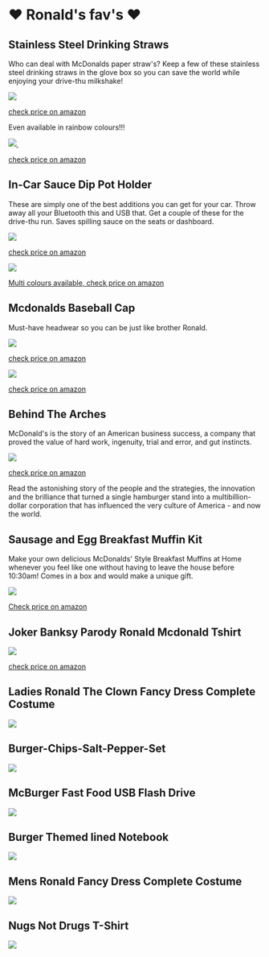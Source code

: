# ❤️ Ronald's fav's ❤️

<!-- Google Tag Manager -->
<script>(function(w,d,s,l,i){w[l]=w[l]||[];w[l].push({'gtm.start':
new Date().getTime(),event:'gtm.js'});var f=d.getElementsByTagName(s)[0],
j=d.createElement(s),dl=l!='dataLayer'?'&l='+l:'';j.async=true;j.src=
'https://www.googletagmanager.com/gtm.js?id='+i+dl;f.parentNode.insertBefore(j,f);
})(window,document,'script','dataLayer','GTM-P7X5ND4');</script>
<!-- End Google Tag Manager -->

<!-- Google Tag Manager (noscript) -->
<noscript><iframe src="https://www.googletagmanager.com/ns.html?id=GTM-P7X5ND4"
height="0" width="0" style="display:none;visibility:hidden"></iframe></noscript>
<!-- End Google Tag Manager (noscript) -->


<!-- Global site tag (gtag.js) - Google Analytics -->
<script async src="https://www.googletagmanager.com/gtag/js?id=G-XJLCQZ997P"></script>
<script>
  window.dataLayer = window.dataLayer || [];
  function gtag(){dataLayer.push(arguments);}
  gtag('js', new Date());

  gtag('config', 'G-XJLCQZ997P');
</script>


## Stainless Steel Drinking Straws

Who can deal with McDonalds paper straw's? Keep a few of these stainless steel drinking straws in the glove box so you can save the world while enjoying your drive-thu milkshake!

<a target="_blank"  href="https://www.amazon.co.uk/gp/product/B076DFKM2J/ref=as_li_tl?ie=UTF8&camp=1634&creative=6738&creativeASIN=B076DFKM2J&linkCode=as2&tag=globalarches-21&linkId=d6f2c7b572e056342adfc0bbd8068896"><img border="0" src="//ws-eu.amazon-adsystem.com/widgets/q?_encoding=UTF8&MarketPlace=GB&ASIN=B076DFKM2J&ServiceVersion=20070822&ID=AsinImage&WS=1&Format=_SL250_&tag=globalarches-21" onclick="gtag('event', 'click-amz-link', { 'event_category': 'link-img', 'event_label': 'amz-asin-B076DFKM2J' });"></a><img src="//ir-uk.amazon-adsystem.com/e/ir?t=globalarches-21&l=am2&o=2&a=B076DFKM2J" width="1" height="1" border="0" alt="" style="border:none !important; margin:0px !important;" />

<a href="https://www.amazon.co.uk/gp/product/B076DFKM2J/ref=as_li_tl?ie=UTF8&camp=1634&creative=6738&creativeASIN=B076DFKM2J&linkCode=as2&tag=globalarches-21&linkId=d6f2c7b572e056342adfc0bbd8068896" onclick="gtag('event', 'click-amz-link', { 'event_category': 'link-checkamz', 'event_label': 'amz-asin-B076DFKM2J' });" >check price on amazon</a>

Even available in rainbow colours!!!

<a target="_blank"  href="https://www.amazon.co.uk/gp/product/B07L6BJD3D/ref=as_li_tl?ie=UTF8&camp=1634&creative=6738&creativeASIN=B07L6BJD3D&linkCode=as2&tag=globalarches-21&linkId=1c6e1cf8c5326582475571166302211a"><img border="0" src="//ws-eu.amazon-adsystem.com/widgets/q?_encoding=UTF8&MarketPlace=GB&ASIN=B07L6BJD3D&ServiceVersion=20070822&ID=AsinImage&WS=1&Format=_SL250_&tag=globalarches-21" onclick="gtag('event', 'click-amz-link', { 'event_category': 'link-img', 'event_label': 'amz-asin-B07L6BJD3D' });"> </a><img src="//ir-uk.amazon-adsystem.com/e/ir?t=globalarches-21&l=am2&o=2&a=B07L6BJD3D" width="1" height="1" border="0" alt="" style="border:none !important; margin:0px !important;" />

<a href="https://www.amazon.co.uk/gp/product/B07L6BJD3D/ref=as_li_tl?ie=UTF8&camp=1634&creative=6738&creativeASIN=B07L6BJD3D&linkCode=as2&tag=globalarches-21&linkId=1c6e1cf8c5326582475571166302211a" onclick="gtag('event', 'click-amz-link', { 'event_category': 'link-checkamz', 'event_label': 'amz-asin-B07L6BJD3D' });">check price on amazon</a>


## In-Car Sauce Dip Pot Holder
These are simply one of the best additions you can get for your car. Throw away all your Bluetooth this and USB that. Get a couple of these for the drive-thu run. Saves spilling sauce on the seats or dashboard. 

<a target="_blank"  href="https://www.amazon.co.uk/gp/product/B07BZYQ68J/ref=as_li_tl?ie=UTF8&camp=1634&creative=6738&creativeASIN=B07BZYQ68J&linkCode=as2&tag=globalarches-21&linkId=fb4bf48fc7efdf3a3e47c9475660e38d"><img border="0" src="//ws-eu.amazon-adsystem.com/widgets/q?_encoding=UTF8&MarketPlace=GB&ASIN=B07BZYQ68J&ServiceVersion=20070822&ID=AsinImage&WS=1&Format=_SL250_&tag=globalarches-21" onclick="gtag('event', 'click-amz-link', { 'event_category': 'link-img', 'event_label': 'amz-asin-B07BZYQ68J' });" ></a><img src="//ir-uk.amazon-adsystem.com/e/ir?t=globalarches-21&l=am2&o=2&a=B07BZYQ68J" width="1" height="1" border="0" alt="" style="border:none !important; margin:0px !important;" />

<a href="https://www.amazon.co.uk/gp/product/B07BZYQ68J/ref=as_li_tl?ie=UTF8&camp=1634&creative=6738&creativeASIN=B07BZYQ68J&linkCode=as2&tag=globalarches-21&linkId=fb4bf48fc7efdf3a3e47c9475660e38d" onclick="gtag('event', 'click-amz-link', { 'event_category': 'link-checkamz', 'event_label': 'amz-asin-B07BZYQ68J' });" >check price on amazon</a>


<a target="_blank"  href="https://www.amazon.co.uk/gp/product/B07C11PFQP/ref=as_li_tl?ie=UTF8&camp=1634&creative=6738&creativeASIN=B07C11PFQP&linkCode=as2&tag=globalarches-21&linkId=b8a0ac76d5d3735c1118ee124cb5d2f0"><img border="0" src="//ws-eu.amazon-adsystem.com/widgets/q?_encoding=UTF8&MarketPlace=GB&ASIN=B07C11PFQP&ServiceVersion=20070822&ID=AsinImage&WS=1&Format=_SL250_&tag=globalarches-21" onclick="gtag('event', 'click-amz-link', { 'event_category': 'link-img', 'event_label': 'amz-asin-B07C11PFQP' });"></a><img src="//ir-uk.amazon-adsystem.com/e/ir?t=globalarches-21&l=am2&o=2&a=B07C11PFQP" width="1" height="1" border="0" alt="" style="border:none !important; margin:0px !important;" />

<a href="https://www.amazon.co.uk/gp/product/B07C11PFQP/ref=as_li_tl?ie=UTF8&camp=1634&creative=6738&creativeASIN=B07C11PFQP&linkCode=as2&tag=globalarches-21&linkId=b8a0ac76d5d3735c1118ee124cb5d2f0" onclick="gtag('event', 'click-amz-link', { 'event_category': 'link-checkamz', 'event_label': 'amz-asin-B07C11PFQP' });" >Multi colours available, check price on amazon</a>


## Mcdonalds Baseball Cap

Must-have headwear so you can be just like brother Ronald.

<a target="_blank"  href="https://www.amazon.co.uk/gp/product/B01JS3J1YK/ref=as_li_tl?ie=UTF8&camp=1634&creative=6738&creativeASIN=B01JS3J1YK&linkCode=as2&tag=globalarches-21&linkId=babc3576eec731928f34abd689e1c70d"><img border="0" src="//ws-eu.amazon-adsystem.com/widgets/q?_encoding=UTF8&MarketPlace=GB&ASIN=B01JS3J1YK&ServiceVersion=20070822&ID=AsinImage&WS=1&Format=_SL250_&tag=globalarches-21" onclick="gtag('event', 'click-amz-link', { 'event_category': 'link-img', 'event_label': 'amz-asin-B01JS3J1YK' });" ></a><img src="//ir-uk.amazon-adsystem.com/e/ir?t=globalarches-21&l=am2&o=2&a=B01JS3J1YK" width="1" height="1" border="0" alt="" style="border:none !important; margin:0px !important;" />

<a href="https://www.amazon.co.uk/gp/product/B01JS3J1YK/ref=as_li_tl?ie=UTF8&camp=1634&creative=6738&creativeASIN=B01JS3J1YK&linkCode=as2&tag=globalarches-21&linkId=babc3576eec731928f34abd689e1c70d" onclick="gtag('event', 'click-amz-link', { 'event_category': 'link-checkamz', 'event_label': 'amz-asin-B01JS3J1YK' });" >check price on amazon</a>

<a target="_blank"  href="https://www.amazon.co.uk/gp/product/B01MED1HW1/ref=as_li_tl?ie=UTF8&camp=1634&creative=6738&creativeASIN=B01MED1HW1&linkCode=as2&tag=globalarches-21&linkId=bae9be05197843006b652d9658638f0a"><img border="0" src="//ws-eu.amazon-adsystem.com/widgets/q?_encoding=UTF8&MarketPlace=GB&ASIN=B01MED1HW1&ServiceVersion=20070822&ID=AsinImage&WS=1&Format=_SL250_&tag=globalarches-21" onclick="gtag('event', 'click-amz-link', { 'event_category': 'link-img', 'event_label': 'amz-asin-B01MED1HW1' });"></a><img src="//ir-uk.amazon-adsystem.com/e/ir?t=globalarches-21&l=am2&o=2&a=B01MED1HW1" width="1" height="1" border="0" alt="" style="border:none !important; margin:0px !important;" />

<a href="https://www.amazon.co.uk/gp/product/B01MED1HW1/ref=as_li_tl?ie=UTF8&camp=1634&creative=6738&creativeASIN=B01MED1HW1&linkCode=as2&tag=globalarches-21&linkId=bae9be05197843006b652d9658638f0a" onclick="gtag('event', 'click-amz-link', { 'event_category': 'link-checkamz', 'event_label': 'amz-asin-B01MED1HW1' });">check price on amazon</a>


## Behind The Arches

McDonald's is the story of an American business success, a company that proved the value of hard work, ingenuity, trial and error, and gut instincts.

<a target="_blank"  href="https://www.amazon.co.uk/gp/product/0553347594/ref=as_li_tl?ie=UTF8&camp=1634&creative=6738&creativeASIN=0553347594&linkCode=as2&tag=globalarches-21&linkId=f66aed1d21383880c63de832f31bbadc"><img border="0" src="//ws-eu.amazon-adsystem.com/widgets/q?_encoding=UTF8&MarketPlace=GB&ASIN=0553347594&ServiceVersion=20070822&ID=AsinImage&WS=1&Format=_SL250_&tag=globalarches-21" onclick="gtag('event', 'click-amz-link', { 'event_category': 'link-img', 'event_label': 'amz-asin-0553347594' });" ></a><img src="//ir-uk.amazon-adsystem.com/e/ir?t=globalarches-21&l=am2&o=2&a=0553347594" width="1" height="1" border="0" alt="" style="border:none !important; margin:0px !important;" />

<a href="https://www.amazon.co.uk/gp/product/0553347594/ref=as_li_tl?ie=UTF8&camp=1634&creative=6738&creativeASIN=0553347594&linkCode=as2&tag=globalarches-21&linkId=f66aed1d21383880c63de832f31bbadc" onclick="gtag('event', 'click-amz-link', { 'event_category': 'link-checkamz', 'event_label': 'amz-asin-0553347594' });">check price on amazon</a>

Read the astonishing story of the people and the strategies, the innovation and the brilliance that turned a single hamburger stand into a multibillion-dollar corporation that has influenced the very culture of America - and now the world.


## Sausage and Egg Breakfast Muffin Kit

Make your own delicious McDonalds' Style Breakfast Muffins at Home whenever you feel like one without having to leave the house before 10:30am! Comes in a box and would make a unique gift.

<a target="_blank"  href="https://www.amazon.co.uk/gp/product/B005CQ08XQ/ref=as_li_tl?ie=UTF8&camp=1634&creative=6738&creativeASIN=B005CQ08XQ&linkCode=as2&tag=globalarches-21&linkId=6f9328f8d68887060078681ce764dd5c"><img border="0" src="//ws-eu.amazon-adsystem.com/widgets/q?_encoding=UTF8&MarketPlace=GB&ASIN=B005CQ08XQ&ServiceVersion=20070822&ID=AsinImage&WS=1&Format=_SL250_&tag=globalarches-21" 
onclick="gtag('event', 'click-amz-link', { 'event_category': 'link-img', 'event_label': 'amz-asin-B005CQ08XQ' });" ></a><img src="//ir-uk.amazon-adsystem.com/e/ir?t=globalarches-21&l=am2&o=2&a=B005CQ08XQ" width="1" height="1" border="0" alt="" style="border:none !important; margin:0px !important;" />

<a href="https://www.amazon.co.uk/gp/product/B005CQ08XQ/ref=as_li_tl?ie=UTF8&camp=1634&creative=6738&creativeASIN=B005CQ08XQ&linkCode=as2&tag=globalarches-21&linkId=6f9328f8d68887060078681ce764dd5c" onclick="gtag('event', 'click-amz-link', { 'event_category': 'link-checkamz', 'event_label': 'amz-asin-B005CQ08XQ' });">Check price on amazon</a>


## Joker Banksy Parody Ronald Mcdonald Tshirt

<a target="_blank"  href="https://www.amazon.co.uk/gp/product/B01552V5OM/ref=as_li_tl?ie=UTF8&camp=1634&creative=6738&creativeASIN=B01552V5OM&linkCode=as2&tag=globalarches-21&linkId=bc6bb0320732524cbea486707dbaff91"><img border="0" src="//ws-eu.amazon-adsystem.com/widgets/q?_encoding=UTF8&MarketPlace=GB&ASIN=B01552V5OM&ServiceVersion=20070822&ID=AsinImage&WS=1&Format=_SL250_&tag=globalarches-21" onclick="gtag('event', 'click-amz-link', { 'event_category': 'link-img', 'event_label': 'amz-asin-B01552V5OM' });"></a><img src="//ir-uk.amazon-adsystem.com/e/ir?t=globalarches-21&l=am2&o=2&a=B01552V5OM" width="1" height="1" border="0" alt="" style="border:none !important; margin:0px !important;" />

<a href="https://www.amazon.co.uk/gp/product/B01552V5OM/ref=as_li_tl?ie=UTF8&camp=1634&creative=6738&creativeASIN=B01552V5OM&linkCode=as2&tag=globalarches-21&linkId=bc6bb0320732524cbea486707dbaff91" onclick="gtag('event', 'click-amz-link', { 'event_category': 'link-checkamz', 'event_label': 'amz-asin-B01552V5OM' });">check price on amazon</a>


## Ladies Ronald The Clown Fancy Dress Complete Costume

<a href="https://www.amazon.co.uk/Ladies-Ronald-Clown-Complete-Costume/dp/B01D06J3O4/ref=as_li_ss_il?keywords=Clown+Ronald&qid=1570361225&sr=8-39&linkCode=li2&tag=globalarches-21&linkId=60a6fa1ff4d857f574562b90fff7a47f" target="_blank"><img border="0" src="//ws-eu.amazon-adsystem.com/widgets/q?_encoding=UTF8&ASIN=B01D06J3O4&Format=_SL160_&ID=AsinImage&MarketPlace=GB&ServiceVersion=20070822&WS=1&tag=globalarches-21" ></a><img src="https://ir-uk.amazon-adsystem.com/e/ir?t=globalarches-21&l=li2&o=2&a=B01D06J3O4" width="1" height="1" border="0" alt="" style="border:none !important; margin:0px !important;" />



## Burger-Chips-Salt-Pepper-Set

<a href="https://www.amazon.co.uk/Burger-Chips-Salt-Pepper-Set/dp/B01DWINO3Q/ref=as_li_ss_il?keywords=burger&qid=1570361271&sr=8-32&linkCode=li2&tag=globalarches-21&linkId=e09407dda84f3bba9cf0c07d65a4f511" target="_blank"><img border="0" src="//ws-eu.amazon-adsystem.com/widgets/q?_encoding=UTF8&ASIN=B01DWINO3Q&Format=_SL160_&ID=AsinImage&MarketPlace=GB&ServiceVersion=20070822&WS=1&tag=globalarches-21" ></a><img src="https://ir-uk.amazon-adsystem.com/e/ir?t=globalarches-21&l=li2&o=2&a=B01DWINO3Q" width="1" height="1" border="0" alt="" style="border:none !important; margin:0px !important;" />

## McBurger Fast Food USB Flash Drive

<a href="https://www.amazon.co.uk/Onlineworld2013-Hamburger-Burger-Funny-Flash/dp/B07MFBYMTQ/ref=as_li_ss_il?keywords=burger&qid=1570361326&sr=8-64&linkCode=li2&tag=globalarches-21&linkId=c884c446096bce26180862cf9aa700d4" target="_blank"><img border="0" src="//ws-eu.amazon-adsystem.com/widgets/q?_encoding=UTF8&ASIN=B07MFBYMTQ&Format=_SL160_&ID=AsinImage&MarketPlace=GB&ServiceVersion=20070822&WS=1&tag=globalarches-21" ></a><img src="https://ir-uk.amazon-adsystem.com/e/ir?t=globalarches-21&l=li2&o=2&a=B07MFBYMTQ" width="1" height="1" border="0" alt="" style="border:none !important; margin:0px !important;" />


## Burger Themed lined Notebook

<a href="https://www.amazon.co.uk/dp/1697814700/ref=as_li_ss_il?keywords=burger&qid=1570361326&sr=8-86&linkCode=li2&tag=globalarches-21&linkId=d768b3c9e35c07a8d1167920cce3a3a6" target="_blank"><img border="0" src="//ws-eu.amazon-adsystem.com/widgets/q?_encoding=UTF8&ASIN=1697814700&Format=_SL160_&ID=AsinImage&MarketPlace=GB&ServiceVersion=20070822&WS=1&tag=globalarches-21" ></a><img src="https://ir-uk.amazon-adsystem.com/e/ir?t=globalarches-21&l=li2&o=2&a=1697814700" width="1" height="1" border="0" alt="" style="border:none !important; margin:0px !important;" />


## Mens Ronald Fancy Dress Complete Costume

<a href="https://www.amazon.co.uk/Ronald-Clown-Yellow-Costume-Without/dp/B072DXM1M3/ref=as_li_ss_il?keywords=mcdonalds&qid=1570116611&sr=8-38&linkCode=li2&tag=globalarches-21&linkId=ec4ebd0cf3007cdf5a63cfba980f7a1d" target="_blank"><img border="0" src="//ws-eu.amazon-adsystem.com/widgets/q?_encoding=UTF8&ASIN=B072DXM1M3&Format=_SL160_&ID=AsinImage&MarketPlace=GB&ServiceVersion=20070822&WS=1&tag=globalarches-21" ></a><img src="https://ir-uk.amazon-adsystem.com/e/ir?t=globalarches-21&l=li2&o=2&a=B072DXM1M3" width="1" height="1" border="0" alt="" style="border:none !important; margin:0px !important;" />


## Nugs Not Drugs T-Shirt

<a href="https://www.amazon.co.uk/Drugs-Funny-Nuggets-Unisex-T-Shirt/dp/B074HB5GN3/ref=as_li_ss_il?dchild=1&keywords=mcdonalds&qid=1570116611&sr=8-39&linkCode=li2&tag=globalarches-21&linkId=03b10c6d368f3342fbde045847aed566" target="_blank"><img border="0" src="//ws-eu.amazon-adsystem.com/widgets/q?_encoding=UTF8&ASIN=B074HB5GN3&Format=_SL160_&ID=AsinImage&MarketPlace=GB&ServiceVersion=20070822&WS=1&tag=globalarches-21" ></a><img src="https://ir-uk.amazon-adsystem.com/e/ir?t=globalarches-21&l=li2&o=2&a=B074HB5GN3" width="1" height="1" border="0" alt="" style="border:none !important; margin:0px !important;" />



